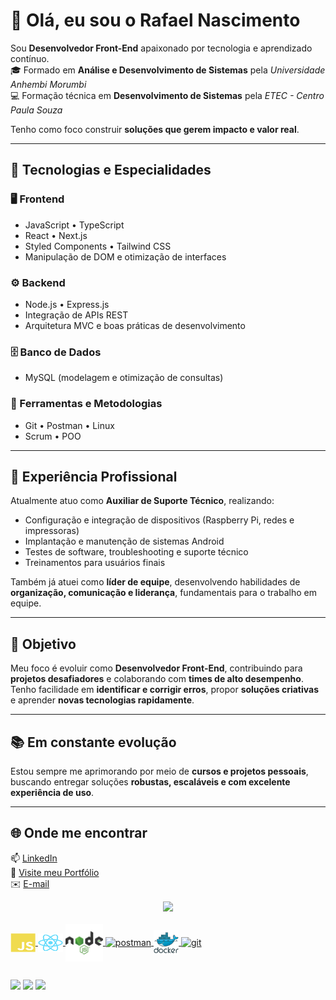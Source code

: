# 👋 Olá, eu sou o Rafael Nascimento  

Sou **Desenvolvedor Front-End** apaixonado por tecnologia e aprendizado contínuo.  
🎓 Formado em **Análise e Desenvolvimento de Sistemas** pela *Universidade Anhembi Morumbi*  
💻 Formação técnica em **Desenvolvimento de Sistemas** pela *ETEC - Centro Paula Souza*  

Tenho como foco construir **soluções que gerem impacto e valor real**.

---

## 🚀 Tecnologias e Especialidades  

### 🖥️ Frontend  
- JavaScript • TypeScript  
- React • Next.js  
- Styled Components • Tailwind CSS  
- Manipulação de DOM e otimização de interfaces  

### ⚙️ Backend  
- Node.js • Express.js  
- Integração de APIs REST  
- Arquitetura MVC e boas práticas de desenvolvimento  

### 🗄️ Banco de Dados  
- MySQL (modelagem e otimização de consultas)  

### 🧰 Ferramentas e Metodologias  
- Git • Postman • Linux  
- Scrum • POO  

---

## 💼 Experiência Profissional  

Atualmente atuo como **Auxiliar de Suporte Técnico**, realizando:  
- Configuração e integração de dispositivos (Raspberry Pi, redes e impressoras)  
- Implantação e manutenção de sistemas Android  
- Testes de software, troubleshooting e suporte técnico  
- Treinamentos para usuários finais  

Também já atuei como **líder de equipe**, desenvolvendo habilidades de **organização, comunicação e liderança**, fundamentais para o trabalho em equipe.

---

## 🎯 Objetivo  

Meu foco é evoluir como **Desenvolvedor Front-End**, contribuindo para **projetos desafiadores** e colaborando com **times de alto desempenho**.  
Tenho facilidade em **identificar e corrigir erros**, propor **soluções criativas** e aprender **novas tecnologias rapidamente**.

---

## 📚 Em constante evolução  

Estou sempre me aprimorando por meio de **cursos e projetos pessoais**, buscando entregar soluções **robustas, escaláveis e com excelente experiência de uso**.

---

## 🌐 Onde me encontrar  

📫 [LinkedIn]()  
💼 <a href="https://www.rafaeldev01.com.br" target="_blank">Visite meu Portfólio</a></br>
✉️ [E-mail](mailto:rafael.nascimento.santos1@outlook.com)

<div align="center">
  <a href="https://github.com/RafaDev01">
  <img height="180em" src="https://github-readme-stats.vercel.app/api/top-langs/?username=RafaDev01&layout=compact&langs_count=7&theme=dracula"/>
</div>

<div style="display: inline_block"><br>
  <img align="center" alt="Rafa-Js" height="30" width="40" src="https://raw.githubusercontent.com/devicons/devicon/master/icons/javascript/javascript-plain.svg"/>
  <img align="center" alt="Rafa-React" height="30" width="40" src="https://raw.githubusercontent.com/devicons/devicon/master/icons/react/react-original.svg">
  <img align="center" alt="Rafa-Node height="50" width="60" src="https://raw.githubusercontent.com/devicons/devicon/master/icons/nodejs/nodejs-original-wordmark.svg"/>
  <img align="center" alt="postman" width="40" height="40" src="https://www.vectorlogo.zone/logos/getpostman/getpostman-icon.svg"/>
  <img src="https://raw.githubusercontent.com/devicons/devicon/master/icons/docker/docker-original-wordmark.svg" alt="docker" width="40" height="40" align="center"/>
  <img align="center" src="https://www.vectorlogo.zone/logos/git-scm/git-scm-icon.svg" alt="git" width="40" height="40"/>
</div>
  
  ##
 
<div> 
  <a href = "mailto:rflwwe123@hotmail.com"><img src="https://img.shields.io/badge/Microsoft_Outlook-0078D4?style=for-the-badge&logo=microsoft-outlook&logoColor=white"></a>
  <a href = "mailto:rflwweita2@gmail.com"><img src="https://img.shields.io/badge/-Gmail-%23333?style=for-the-badge&logo=gmail&logoColor=white" target="_blank"></a>
  <a href="https://www.linkedin.com/in/rafael-do-nascimento-santos-554178218/" target="_blank"><img src="https://img.shields.io/badge/-LinkedIn-%230077B5?style=for-the-badge&logo=linkedin&logoColor=white"></a> 
  
 
</div>
